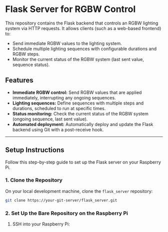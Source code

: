 # Flask Server for RGBW Control

This repository contains the Flask backend that controls an RGBW lighting system via HTTP requests. It allows clients (such as a web-based frontend) to:

-   Send immediate RGBW values to the lighting system.
-   Schedule multiple lighting sequences with configurable durations and RGBW steps.
-   Monitor the current status of the RGBW system (last sent value, sequence status).

## Features

-   **Immediate RGBW control:** Send RGBW values that are applied immediately, interrupting any ongoing sequences.
-   **Lighting sequences:** Define sequences with multiple steps and durations, scheduled to run at specific times.
-   **Status monitoring:** Check the current status of the RGBW system (ongoing sequence, last sent value).
-   **Automated deployment:** Automatically deploy and update the Flask backend using Git with a post-receive hook.

___

## Setup Instructions

Follow this step-by-step guide to set up the Flask server on your Raspberry Pi.

### 1\. **Clone the Repository**

On your local development machine, clone the `flask_server` repository:

```bash
git clone https://your-git-server/flask_server.git
```

### 2\. **Set Up the Bare Repository on the Raspberry Pi**

1.  SSH into your Raspberry Pi:
